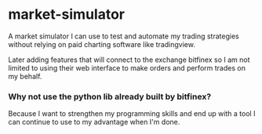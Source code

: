 # market-simulator
A market simulator I can use to test and automate my trading strategies without relying on paid charting software like tradingview.

Later adding features that will connect to the exchange bitfinex so I am not limited to using their web interface to make orders and perform trades on my behalf.

### Why not use the python lib already built by bitfinex?
Because I want to strengthen my programming skills and end up with a tool I can continue to use to my advantage when I'm done.
